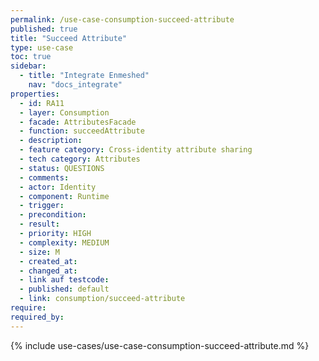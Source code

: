 ```yaml
---
permalink: /use-case-consumption-succeed-attribute
published: true
title: "Succeed Attribute"
type: use-case
toc: true
sidebar:
  - title: "Integrate Enmeshed"
    nav: "docs_integrate"
properties:
  - id: RA11
  - layer: Consumption
  - facade: AttributesFacade
  - function: succeedAttribute
  - description:
  - feature category: Cross-identity attribute sharing
  - tech category: Attributes
  - status: QUESTIONS
  - comments:
  - actor: Identity
  - component: Runtime
  - trigger:
  - precondition:
  - result:
  - priority: HIGH
  - complexity: MEDIUM
  - size: M
  - created_at:
  - changed_at:
  - link auf testcode:
  - published: default
  - link: consumption/succeed-attribute
require:
required_by:
---
```


{% include use-cases/use-case-consumption-succeed-attribute.md %}

